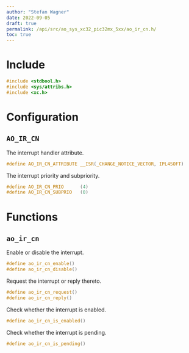 ```yaml
---
author: "Stefan Wagner"
date: 2022-09-05
draft: true
permalink: /api/src/ao_sys_xc32_pic32mx_5xx/ao_ir_cn.h/
toc: true
---
```


# Include

```c
#include <stdbool.h>
#include <sys/attribs.h>
#include <xc.h>
```

# Configuration

## `AO_IR_CN`

The interrupt handler attribute.

```c
#define AO_IR_CN_ATTRIBUTE __ISR(_CHANGE_NOTICE_VECTOR, IPL4SOFT)
```

The interrupt priority and subpriority.

```c
#define AO_IR_CN_PRIO      (4)
#define AO_IR_CN_SUBPRIO   (0)
```

# Functions

## `ao_ir_cn`

Enable or disable the interrupt.

```c
#define ao_ir_cn_enable()
#define ao_ir_cn_disable()
```

Request the interrupt or reply thereto.

```c
#define ao_ir_cn_request()
#define ao_ir_cn_reply()
```

Check whether the interrupt is enabled.

```c
#define ao_ir_cn_is_enabled()
```

Check whether the interrupt is pending.

```c
#define ao_ir_cn_is_pending()
```
